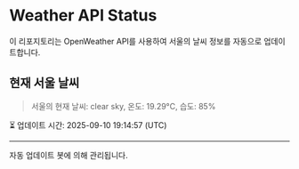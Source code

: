 
# Weather API Status

이 리포지토리는 OpenWeather API를 사용하여 서울의 날씨 정보를 자동으로 업데이트합니다.

## 현재 서울 날씨
> 서울의 현재 날씨: clear sky, 온도: 19.29°C, 습도: 85%

⏳ 업데이트 시간: 2025-09-10 19:14:57 (UTC)

---
자동 업데이트 봇에 의해 관리됩니다.
